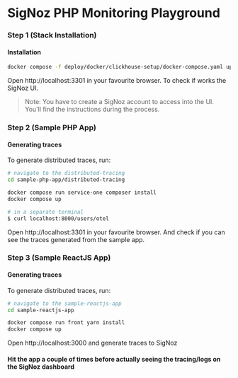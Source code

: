 # SigNoz PHP Monitoring Playground

### Step 1 (Stack Installation)
#### Installation
```sh
docker compose -f deploy/docker/clickhouse-setup/docker-compose.yaml up -d
```
Open http://localhost:3301 in your favourite browser. To check if works the SigNoz UI.

> Note: You have to create a SigNoz account to access into the UI. You'll find the instructions during the process.
### Step 2 (Sample PHP App)
#### Generating traces
To generate distributed traces, run:

```bash
# navigate to the distributed-tracing
cd sample-php-app/distributed-tracing

docker compose run service-one composer install
docker compose up

# in a separate terminal
$ curl localhost:8000/users/otel
```
Open http://localhost:3301 in your favourite browser. And check if you can see the traces generated from the sample app.

### Step 3 (Sample ReactJS App)

#### Generating traces
To generate distributed traces, run:

```bash
# navigate to the sample-reactjs-app
cd sample-reactjs-app

docker compose run front yarn install
docker compose up
```
Open http://localhost:3000 and generate traces to SigNoz

#### Hit the app a couple of times before actually seeing the tracing/logs on the SigNoz dashboard
